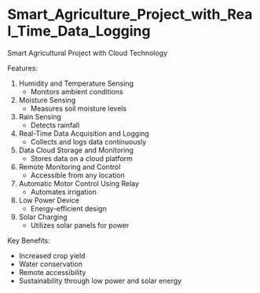 # Smart_Agriculture_Project_with_Real_Time_Data_Logging
 
Smart Agricultural Project with Cloud Technology

Features:
1. Humidity and Temperature Sensing
   - Monitors ambient conditions
2. Moisture Sensing
   - Measures soil moisture levels
3. Rain Sensing
   - Detects rainfall
4. Real-Time Data Acquisition and Logging
   - Collects and logs data continuously
5. Data Cloud Storage and Monitoring
   - Stores data on a cloud platform
6. Remote Monitoring and Control
   - Accessible from any location
7. Automatic Motor Control Using Relay
   - Automates irrigation
8. Low Power Device
   - Energy-efficient design
9. Solar Charging
   - Utilizes solar panels for power

Key Benefits:
- Increased crop yield
- Water conservation
- Remote accessibility
- Sustainability through low power and solar energy
